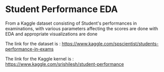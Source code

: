 # Student Performance EDA

From a Kaggle dataset consisting of Student's performances in examinations, with various parameters affecting the scores are done with EDA and appropriate visualizations are done

The link for the dataset is : https://www.kaggle.com/spscientist/students-performance-in-exams

The link for the Kaggle kernel is : https://www.kaggle.com/srishilesh/student-performance
